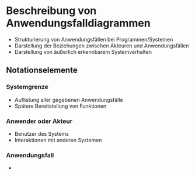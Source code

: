 # Beschreibung von Anwendungsfalldiagrammen

- Strukturierung von Anwendungsfällen bei Programmen/Systemen
- Darstellung der Beziehungen zwischen Akteuren und Anwendungsfällen
- Darstellung von äußerlich erkennbarem Systemverhalten

## Notationselemente

### Systemgrenze
- Auflistung aller gegebenen Anwendungsfälle
- Spätere Bereitstellung von Funktionen

### Anwender oder Akteur
- Benutzer des Systems
- Interaktionen mit anderen Systemen

### Anwendungsfall
- 
